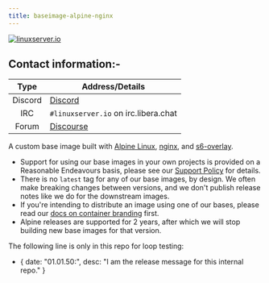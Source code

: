 ```yaml
---
title: baseimage-alpine-nginx
---
```

<!-- DO NOT EDIT THIS FILE MANUALLY -->
<!-- Please read https://github.com/linuxserver/docker-baseimage-alpine-nginx/blob/3.22/.github/CONTRIBUTING.md -->
[![linuxserver.io](https://raw.githubusercontent.com/linuxserver/docker-templates/master/linuxserver.io/img/linuxserver_medium.png)](https://linuxserver.io)

## Contact information:-

| Type | Address/Details |
| :---: | --- |
| Discord | [Discord](https://linuxserver.io/discord) |
| IRC | `#linuxserver.io` on irc.libera.chat |
| Forum | [Discourse](https://discourse.linuxserver.io/) |

A custom base image built with [Alpine Linux](https://alpinelinux.org), [nginx](https://nginx.org), and [s6-overlay](https://github.com/just-containers/s6-overlay).

- Support for using our base images in your own projects is provided on a Reasonable Endeavours basis, please see our [Support Policy](https://www.linuxserver.io/supportpolicy) for details.
- There is no `latest` tag for any of our base images, by design. We often make breaking changes between versions, and we don't publish release notes like we do for the downstream images.
- If you're intending to distribute an image using one of our bases, please read our [docs on container branding](https://docs.linuxserver.io/general/container-branding/) first.
- Alpine releases are supported for 2 years, after which we will stop building new base images for that version.

The following line is only in this repo for loop testing:

- { date: "01.01.50:", desc: "I am the release message for this internal repo." }
